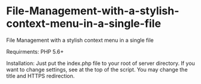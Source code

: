 # File-Management-with-a-stylish-context-menu-in-a-single-file
File Management with a stylish context menu in a single file

Requirments:
PHP 5.6+

Installation:
Just put the index.php file to your root of server directory.
If you want to change settings, see at the top of the script.
You may change the title and HTTPS redirection.
